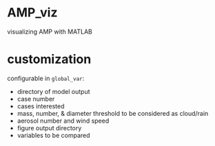 # AMP_viz
visualizing AMP with MATLAB

# customization
configurable in `global_var`:
- directory of model output
- case number
- cases interested
- mass, number, & diameter threshold to be considered as cloud/rain
- aerosol number and wind speed
- figure output directory
- variables to be compared
